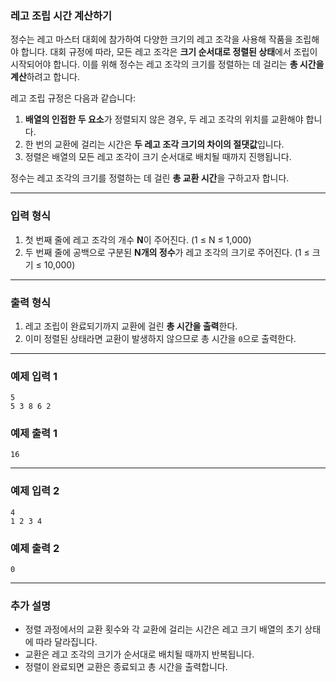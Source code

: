 ### **레고 조립 시간 계산하기**

정수는 레고 마스터 대회에 참가하여 다양한 크기의 레고 조각을 사용해 작품을 조립해야 합니다. 대회 규정에 따라, 모든 레고 조각은 **크기 순서대로 정렬된 상태**에서 조립이 시작되어야 합니다. 이를 위해 정수는 레고 조각의 크기를 정렬하는 데 걸리는 **총 시간을 계산**하려고 합니다.

레고 조립 규정은 다음과 같습니다:

1. **배열의 인접한 두 요소**가 정렬되지 않은 경우, 두 레고 조각의 위치를 교환해야 합니다.
2. 한 번의 교환에 걸리는 시간은 **두 레고 조각 크기의 차이의 절댓값**입니다.
3. 정렬은 배열의 모든 레고 조각이 크기 순서대로 배치될 때까지 진행됩니다.

정수는 레고 조각의 크기를 정렬하는 데 걸린 **총 교환 시간**을 구하고자 합니다.

---

### **입력 형식**

1. 첫 번째 줄에 레고 조각의 개수 **N**이 주어진다. (1 ≤ N ≤ 1,000)
2. 두 번째 줄에 공백으로 구분된 **N개의 정수**가 레고 조각의 크기로 주어진다. (1 ≤ 크기 ≤ 10,000)

---

### **출력 형식**

1. 레고 조립이 완료되기까지 교환에 걸린 **총 시간을 출력**한다.
2. 이미 정렬된 상태라면 교환이 발생하지 않으므로 총 시간을 `0`으로 출력한다.

---

### **예제 입력 1**

```
5
5 3 8 6 2

```

### **예제 출력 1**

```
16

```

---

### **예제 입력 2**

```
4
1 2 3 4

```

### **예제 출력 2**

```
0

```

---

### **추가 설명**

- 정렬 과정에서의 교환 횟수와 각 교환에 걸리는 시간은 레고 크기 배열의 초기 상태에 따라 달라집니다.
- 교환은 레고 조각의 크기가 순서대로 배치될 때까지 반복됩니다.
- 정렬이 완료되면 교환은 종료되고 총 시간을 출력합니다.
